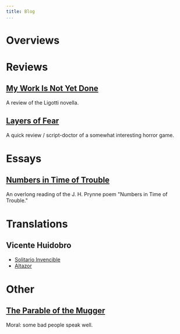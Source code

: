 ```yaml
---
title: Blog
...
```


# Overviews

# Reviews

## [My Work Is Not Yet Done](/pages/2020-8-13-my-work-is-not-yet-done)

A review of the Ligotti novella.

## [Layers of Fear](/pages/2019-5-layers-of-fear-review)

A quick review / script-doctor of a somewhat interesting horror game.

# Essays

## [Numbers in Time of Trouble](/pages/2021-02-11-numbers-in-time-of-trouble)

An overlong reading of the J. H. Prynne poem "Numbers in Time of Trouble."

# Translations

## Vicente Huidobro

* [Solitario Invencible](/pages/2021-02-14-huidobro-solitario-invencible)
* [Altazor](/pages/2021-02-14-huidobro-altazor-1)

# Other

## [The Parable of the Mugger](/pages/2020-11-12-the-parable-of-the-mugger)

Moral: some bad people speak well.